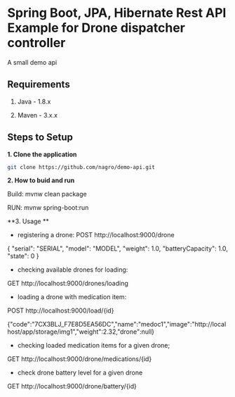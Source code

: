 # Spring Boot, JPA, Hibernate Rest API Example for Drone dispatcher controller

A small demo api

## Requirements

1. Java - 1.8.x

2. Maven - 3.x.x

## Steps to Setup

**1. Clone the application**

```bash
git clone https://github.com/nagro/demo-api.git
```

**2. How to buid and run**

Build: mvnw clean package

RUN: mvnw spring-boot:run


**3. Usage **

- registering a drone: POST http://localhost:9000/drone

{
        "serial": "SERIAL",
        "model": "MODEL",
        "weight": 1.0,
        "batteryCapacity": 1.0,
        "state": 0
    }
    

- checking available drones for loading: 

GET http://localhost:9000/drones/loading



- loading a drone with medication item: 

POST http://localhost:9000/load/{id}

{"code":"7CX3BLJ_F7E8D5EA56DC","name":"medoc1","image":"http://localhost/app/storage/img1","weight":2.32,"drone":null}


- checking loaded medication items for a given drone; 

GET  http://localhost:9000/drone/medications/{id}


- check drone battery level for a given drone

GET http://localhost:9000/drone/battery/{id}





   
 